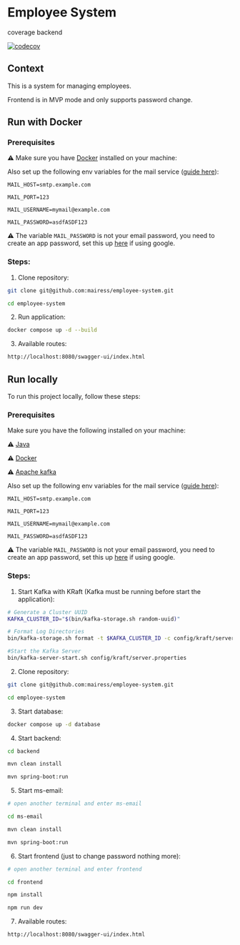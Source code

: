 # Employee System

coverage backend

[![codecov](https://codecov.io/gh/mairess/employee-system/graph/badge.svg?token=uhpCCXvCNz)](https://codecov.io/gh/mairess/employee-system)

## Context

This is a system for managing employees.

Frontend is in MVP mode and only supports password change.

## Run with Docker

### Prerequisites

⚠️ Make sure you have [Docker](https://www.docker.com/get-started/) installed on your machine:


Also set up the following env variables for the mail service ([guide here](./docs/set-env-variables-mail-service.md)):

```
MAIL_HOST=smtp.example.com 

MAIL_PORT=123

MAIL_USERNAME=mymail@example.com

MAIL_PASSWORD=asdfASDF123

```

⚠️ The variable `MAIL_PASSWORD` is not your email password, you need to create an app password, set this up [here](https://myaccount.google.com/apppasswords) if using google.

### Steps:

1. Clone repository:

```BASH
git clone git@github.com:mairess/employee-system.git

cd employee-system
```

2. Run application:

```BASH
docker compose up -d --build 
```

3. Available routes:

```BASH
http://localhost:8080/swagger-ui/index.html
```

## Run locally

To run this project locally, follow these steps:

### Prerequisites

Make sure you have the following installed on your machine:

⚠️ [Java](https://www.oracle.com/java/)

⚠️ [Docker](https://www.docker.com/get-started/)

⚠️ [Apache kafka](https://kafka.apache.org/quickstart)

Also set up the following env variables for the mail service ([guide here](./docs/set-env-variables-mail-service.md)):

```
MAIL_HOST=smtp.example.com 

MAIL_PORT=123

MAIL_USERNAME=mymail@example.com

MAIL_PASSWORD=asdfASDF123

```

⚠️ The variable `MAIL_PASSWORD` is not your email password, you need to create an app password, set this up [here](https://myaccount.google.com/apppasswords) if using google.

### Steps:

1. Start Kafka with KRaft (Kafka must be running before start the application):

```BASH
# Generate a Cluster UUID
KAFKA_CLUSTER_ID="$(bin/kafka-storage.sh random-uuid)"

# Format Log Directories
bin/kafka-storage.sh format -t $KAFKA_CLUSTER_ID -c config/kraft/server.properties

#Start the Kafka Server
bin/kafka-server-start.sh config/kraft/server.properties
```

2. Clone repository:

```BASH
git clone git@github.com:mairess/employee-system.git

cd employee-system
```

3. Start database:

```BASH
docker compose up -d database
```

4. Start backend:

```BASH
cd backend

mvn clean install

mvn spring-boot:run
```

5. Start ms-email:

```BASH
# open another terminal and enter ms-email

cd ms-email

mvn clean install

mvn spring-boot:run
```

6. Start frontend (just to change password nothing more):

```BASH
# open another terminal and enter frontend

cd frontend

npm install

npm run dev
```

7. Available routes:

```BASH
http://localhost:8080/swagger-ui/index.html
```